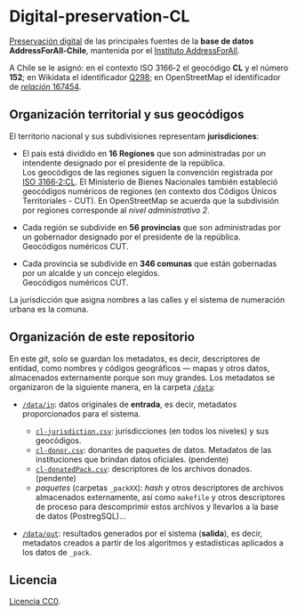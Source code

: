 # Digital-preservation-CL
[Preservación digital](https://en.wikipedia.org/wiki/Digital_preservation) de las principales fuentes de la **base de datos AddressForAll-Chile**, mantenida por el [Instituto AddressForAll](http://addressforall.org/).

A Chile se le asignó: en el contexto ISO&nbsp;3166&#8209;2 el geocódigo **CL** y el número **152**; en Wikidata el identificador [Q298](http://wikidata.org/entity/Q298); en OpenStreetMap el identificador de [*relación* 167454](http://osm.org/relation/167454).

## Organización territorial y sus geocódigos
El territorio nacional y sus subdivisiones representam **jurisdiciones**:

* El país está dividido en **16 Regiones** que son administradas por un intendente designado por el presidente de la república.<br/>Los geocódigos de las regiones siguen la convención registrada por [ISO&nbsp;3166&#8209;2:CL](https://en.wikipedia.org/wiki/ISO_3166-2:CL). El Ministerio de Bienes Nacionales
 también estableció geocódigos numéricos de regiones (en contexto dos Códigos Únicos Territoriales - CUT). En OpenStreetMap se acuerda que la subdivisión por regiones corresponde al *nivel administrativo 2*.

* Cada región se subdivide en **56 provincias** que son administradas por un gobernador designado por el presidente de la república.<br/>Geocódigos numéricos CUT.

* Cada provincia se subdivide en **346 comunas** que están gobernadas por un alcalde y un concejo elegidos. <br/>Geocódigos numéricos CUT.

La jurisdicción que asigna nombres a las calles y el sistema de numeración urbana es la comuna.

## Organización de este repositorio

En este *git*, solo se guardan los metadatos, es decir, descriptores de entidad, como nombres y códigos geográficos &mdash; mapas y otros datos, almacenados externamente porque son muy grandes. Los metadatos se organizaron de la siguiente manera, en la carpeta [`/data`](./data):

* [`/data/in`](./data/in): datos originales de **entrada**, es decir, metadatos proporcionados para el sistema.
   * [`cl-jurisdiction.csv`](./data/in/cl-jurisdiction.csv): jurisdicciones (en todos los niveles) y sus geocódigos.
   * [`cl-donor.csv`](./data/in/cl-donor.csv): donantes de paquetes de datos. Metadatos de las instituciones que brindan datos oficiales. (pendente)
   * [`cl-donatedPack.csv`](./data/in/cl-donatedPack.csv): descriptores de los archivos donados. (pendente)
   * *paquetes* (carpetas `_packXX`): *hash*  y otros descriptores de archivos almacenados externamente, así como `makefile` y otros descriptores de proceso para descomprimir estos archivos y llevarlos a la base de datos (PostregSQL)... 

* [`/data/out`](./data/out): resultados generados por el sistema (**salida**), es decir, metadatos creados a partir de los algoritmos y estadísticas aplicados a los datos de `_pack`.

## Licencia
[Licencia CC0](https://creativecommons.org/publicdomain/zero/1.0/deed.es).
